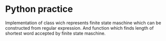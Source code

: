 # Python practice
Implementation of class wich represents finite state maschine which can be constructed from regular expression.
And function which finds length of shortest word accepted by finite state maschine.
